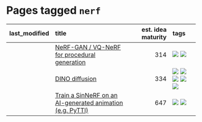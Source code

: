 # Pages tagged `nerf`

|last_modified|title|est. idea maturity|tags
|:---|:---|---:|:---|
||[NeRF-GAN / VQ-NeRF for procedural generation](../nerf-gan.md)|314|[![](https://img.shields.io/badge/tag-animation-9acea8)](../tags/animation.md) [![](https://img.shields.io/badge/tag-nerf-99d437)](../tags/nerf.md)|
||[DINO diffusion](../DINO-diffusion.md)|334|[![](https://img.shields.io/badge/tag-completed-ab4f55)](../tags/completed.md) [![](https://img.shields.io/badge/tag-experimental-da139a)](../tags/experimental.md) [![](https://img.shields.io/badge/tag-nerf-99d437)](../tags/nerf.md) [![](https://img.shields.io/badge/tag-tooling-1fc54)](../tags/tooling.md) [![](https://img.shields.io/badge/tag-wip-f53bfe)](../tags/wip.md)|
||[Train a SinNeRF on an AI-generated animation (e.g. PyTTI)](../train_a_SinNeRF_on_a_pytti_animation.md)|647|[![](https://img.shields.io/badge/tag-animation-9acea8)](../tags/animation.md) [![](https://img.shields.io/badge/tag-nerf-99d437)](../tags/nerf.md)|